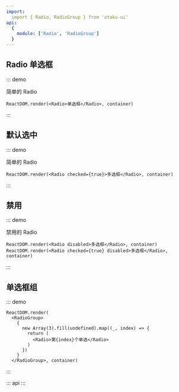 ```yaml
---
import: 
  import { Radio, RadioGroup } from 'otaku-ui'
api:
  {
    module: ['Radio', 'RadioGroup']
  }
---
```


## Radio 单选框

::: demo

简单的 Radio

```tsx
ReactDOM.render(<Radio>单选框</Radio>, container)
```
:::

## 默认选中

::: demo

简单的 Radio

```tsx
ReactDOM.render(<Radio checked={true}>多选框</Radio>, container)
```
:::

## 禁用

::: demo

禁用的 Radio

```tsx
ReactDOM.render(<Radio disabled>多选框</Radio>, container)
ReactDOM.render(<Radio checked={true} disabled>多选框</Radio>, container)
```
:::


## 单选框组

::: demo

```tsx
ReactDOM.render(
  <RadioGroup>
    {
      new Array(3).fill(undefined).map((_, index) => {
        return (
          <Radio>第{index}个单选</Radio>
        )
      })
    }
  </RadioGroup>, container)
```
:::

::: api
:::